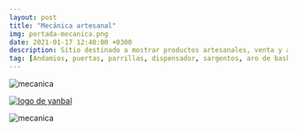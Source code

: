 ```yaml
---
layout: post
title: "Mecánica artesanal"
img: portada-mecanica.png 
date: 2021-01-17 12:40:00 +0300
description: Sitio destinado a mostrar productos artesanales, venta y alquiler de andamios
tag: [Andamios, puertas, parrillas, dispensador, sargentos, aro de basket, Sangolquí, Valle de los Chillos, Selva Alegre]
---
```

![mecanica](https://res.cloudinary.com/dpky6fcf6/image/upload/c_scale,h_180,w_200/v1611075932/Blog-Betty/Logos/mecanica2-min_wsctsh.png)



[logo2]: https://res.cloudinary.com/dpky6fcf6/image/upload/c_scale,h_158,w_305/v1611012008/Blog-Betty/Logos/sitio_gzoygz.jpg
[mecanica]: https://jorge-onofa.github.io/karna/ "clic para visitar MECÁNICA"
[![logo de yanbal][logo2]][mecanica]

![mecanica](https://res.cloudinary.com/dpky6fcf6/image/upload/c_scale,h_180,w_200/v1611075916/Blog-Betty/Logos/mecanica1-min_w33hpd.png)
